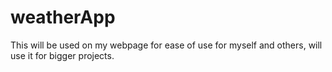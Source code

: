 # weatherApp
This will be used on my webpage for ease of use for myself and others, will use it for bigger projects.
